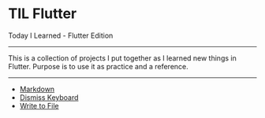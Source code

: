# TIL Flutter
Today I Learned - Flutter Edition

---

This is a collection of projects I put together as I learned new things in Flutter. Purpose is to use it as practice and a reference.

---

* [Markdown](https://github.com/Isuru-Nanayakkara/TIL-Flutter/tree/main/markdown_demo)
* [Dismiss Keyboard](https://github.com/Isuru-Nanayakkara/TIL-Flutter/tree/main/dismiss_keyboard_demo)
* [Write to File](https://github.com/Isuru-Nanayakkara/TIL-Flutter/tree/main/write_to_file)